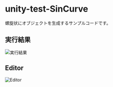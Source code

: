 # unity-test-SinCurve

螺旋状にオブジェクトを生成するサンプルコードです。

## 実行結果

![実行結果](https://cdn-ak.f.st-hatena.com/images/fotolife/r/rhythmcan0/20180615/20180615000750.jpg)

## Editor

![Editor](https://cdn-ak.f.st-hatena.com/images/fotolife/r/rhythmcan0/20180615/20180615000753.jpg)

